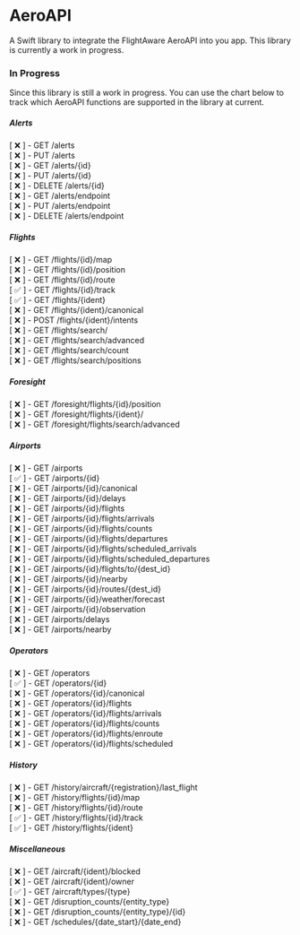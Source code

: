# AeroAPI

A Swift library to integrate the FlightAware AeroAPI into you app. This library is currently a work in progress.

### In Progress
Since this library is still a work in progress. You can use the chart below to track which AeroAPI functions are supported in the library at current.

##### Alerts
[ ❌ ] - GET /alerts<br>
[ ❌ ] - PUT /alerts<br>
[ ❌ ] - GET /alerts/{id}<br>
[ ❌ ] - PUT /alerts/{id}<br>
[ ❌ ] - DELETE /alerts/{id}<br>
[ ❌ ] - GET /alerts/endpoint<br>
[ ❌ ] - PUT /alerts/endpoint<br>
[ ❌ ] - DELETE /alerts/endpoint<br>

##### Flights
[ ❌ ] - GET /flights/{id}/map<br>
[ ❌ ] - GET /flights/{id}/position<br>
[ ❌ ] - GET /flights/{id}/route<br>
[ ✅ ] - GET /flights/{id}/track<br>
[ ✅ ] - GET /flights/{ident}<br>
[ ❌ ] - GET /flights/{ident}/canonical<br>
[ ❌ ] - POST /flights/{ident}/intents<br>
[ ❌ ] - GET /flights/search/<br>
[ ❌ ] - GET /flights/search/advanced<br>
[ ❌ ] - GET /flights/search/count<br>
[ ❌ ] - GET /flights/search/positions<br>

##### Foresight
[ ❌ ] - GET /foresight/flights/{id}/position<br>
[ ❌ ] - GET /foresight/flights/{ident}/<br>
[ ❌ ] - GET /foresight/flights/search/advanced<br>

##### Airports
[ ❌ ] - GET /airports<br>
[ ✅ ] - GET /airports/{id}<br>
[ ❌ ] - GET /airports/{id}/canonical<br>
[ ❌ ] - GET /airports/{id}/delays<br>
[ ❌ ] - GET /airports/{id}/flights<br>
[ ❌ ] - GET /airports/{id}/flights/arrivals<br>
[ ❌ ] - GET /airports/{id}/flights/counts<br>
[ ❌ ] - GET /airports/{id}/flights/departures<br>
[ ❌ ] - GET /airports/{id}/flights/scheduled_arrivals<br>
[ ❌ ] - GET /airports/{id}/flights/scheduled_departures<br>
[ ❌ ] - GET /airports/{id}/flights/to/{dest_id}<br>
[ ❌ ] - GET /airports/{id}/nearby<br>
[ ❌ ] - GET /airports/{id}/routes/{dest_id}<br>
[ ❌ ] - GET /airports/{id}/weather/forecast<br>
[ ❌ ] - GET /airports/{id}/observation<br>
[ ❌ ] - GET /airports/delays<br>
[ ❌ ] - GET /airports/nearby<br>

##### Operators
[ ❌ ] - GET /operators<br>
[ ✅ ] - GET /operators/{id}<br>
[ ❌ ] - GET /operators/{id}/canonical<br>
[ ❌ ] - GET /operators/{id}/flights<br>
[ ❌ ] - GET /operators/{id}/flights/arrivals<br>
[ ❌ ] - GET /operators/{id}/flights/counts<br>
[ ❌ ] - GET /operators/{id}/flights/enroute<br>
[ ❌ ] - GET /operators/{id}/flights/scheduled<br>

##### History
[ ❌ ] - GET /history/aircraft/{registration}/last_flight<br>
[ ❌ ] - GET /history/flights/{id}/map<br>
[ ❌ ] - GET /history/flights/{id}/route<br>
[ ✅ ] - GET /history/flights/{id}/track<br>
[ ✅ ] - GET /history/flights/{ident}<br>

##### Miscellaneous
[ ❌ ] - GET /aircraft/{ident}/blocked<br>
[ ❌ ] - GET /aircraft/{ident}/owner<br>
[ ✅ ] - GET /aircraft/types/{type}<br>
[ ❌ ] - GET /disruption_counts/{entity_type}<br>
[ ❌ ] - GET /disruption_counts/{entity_type}/{id}<br>
[ ❌ ] - GET /schedules/{date_start}/{date_end}<br>

